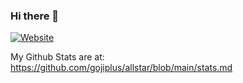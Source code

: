 ### Hi there 👋

[![Website](https://img.shields.io/badge/Website-brightgreen)](https://gsood.com)

My Github Stats are at: https://github.com/gojiplus/allstar/blob/main/stats.md

<!--
**soodoku/soodoku** is a ✨ _special_ ✨ repository because its `README.md` (this file) appears on your GitHub profile.

Here are some ideas to get you started:

- 🔭 I’m currently working on ...
- 🌱 I’m currently learning ...
- 👯 I’m looking to collaborate on ...
- 🤔 I’m looking for help with ...
- 💬 Ask me about ...
- 📫 How to reach me: ...
- 😄 Pronouns: ...
- ⚡ Fun fact: ...
-->
